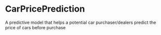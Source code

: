 # CarPricePrediction
A predictive model that helps a potential car purchaser/dealers predict the price of cars before purchase
